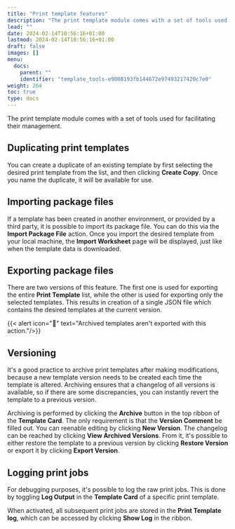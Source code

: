 ```yaml
---
title: "Print template features"
description: "The print template module comes with a set of tools used for facilitating their management."
lead: ""
date: 2024-02-14T10:56:16+01:00
lastmod: 2024-02-14T10:56:16+01:00
draft: false
images: []
menu:
  docs:
    parent: ""
    identifier: "template_tools-e9008193fb144672e97493217420c7e0"
weight: 264
toc: true
type: docs
---
```


The print template module comes with a set of tools used for facilitating their management.

## Duplicating print templates

You can create a duplicate of an existing template by first selecting the desired print template from the list, and then clicking **Create Copy**. Once you name the duplicate, it will be available for use.

## Importing package files

If a template has been created in another environment, or provided by a third party, it is possible to import its package file. You can do this via the **Import Package File** action. Once you import the desired template from your local machine, the **Import Worksheet** page will be displayed, just like when the template data is downloaded.

## Exporting package files

There are two versions of this feature. The first one is used for exporting the entire **Print Template** list, while the other is used for exporting only the selected templates. This results in creation of a single JSON file which contains the desired templates at the current version. 

  {{< alert icon="📝" text="Archived templates aren't exported with this action."/>}}

## Versioning

It's a good practice to archive print templates after making modifications, because a new template version needs to be created each time the template is altered. Archiving ensures that a changelog of all versions is available, so if there are some discrepancies, you can instantly revert the template to a previous version.

Archiving is performed by clicking the **Archive** button in the top ribbon of the **Template Card**. The only requirement is that the **Version Comment** be filled out. You can reenable editing by clicking **New Version**. The changelog can be reached by clicking **View Archived Versions**. From it, it's possible to either restore the template to a previous version by clicking **Restore Version** or export it by clicking **Export Version**.

## Logging print jobs

For debugging purposes, it's possible to log the raw print jobs. This is done by toggling **Log Output** in the **Template Card** of a specific print template.

When activated, all subsequent print jobs are stored in the **Print Template log**, which can be accessed by clicking **Show Log** in the ribbon.